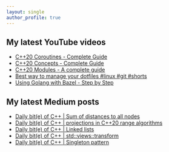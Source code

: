 ```yaml
---
layout: single
author_profile: true
---
```


## My latest YouTube videos

<ul>
<!--START_SECTION:youtube-->
<li><a href="https://www.youtube.com/watch?v=w-dmOHhBX9o">C++20 Coroutines - Complete Guide</a></li>
<li><a href="https://www.youtube.com/watch?v=1So7onMFxJM">C++20 Concepts  - Complete Guide</a></li>
<li><a href="https://www.youtube.com/watch?v=WRCwciJ5MTE">C++20 Modules - A complete guide</a></li>
<li><a href="https://www.youtube.com/watch?v=LHrB4TcU1JM">Best way to manage your dotfiles #linux #git #shorts</a></li>
<li><a href="https://www.youtube.com/watch?v=mXLrk0ipwz4">Using Golang with Bazel - Step by Step</a></li>
<!--END_SECTION:youtube-->
</ul>

## My latest Medium posts

<ul>
<!--START_SECTION:medium-->
<li><a href="https://medium.com/@simontoth/daily-bit-e-of-c-sum-of-distances-to-all-nodes-1f84dd82183?source=rss-1e1de1006a93------2">Daily bit(e) of C++ | Sum of distances to all nodes</a></li>
<li><a href="https://medium.com/@simontoth/daily-bit-e-of-c-projections-in-c-20-range-algorithms-5648d0fb16f5?source=rss-1e1de1006a93------2">Daily bit(e) of C++ | projections in C++20 range algorithms</a></li>
<li><a href="https://medium.com/@simontoth/daily-bit-e-of-c-linked-lists-f607b8a782f5?source=rss-1e1de1006a93------2">Daily bit(e) of C++ | Linked lists</a></li>
<li><a href="https://medium.com/@simontoth/daily-bit-e-of-c-std-views-transform-a81a42a1cf00?source=rss-1e1de1006a93------2">Daily bit(e) of C++ | std::views::transform</a></li>
<li><a href="https://medium.com/@simontoth/daily-bit-e-of-c-singleton-pattern-98a069c3d59a?source=rss-1e1de1006a93------2">Daily bit(e) of C++ | Singleton pattern</a></li>
<!--END_SECTION:medium-->
</ul>